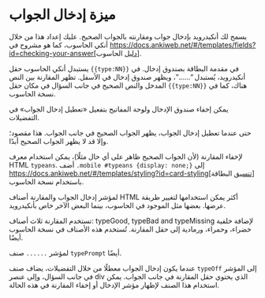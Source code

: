 # ميزة إدخال الجواب

يسمح لك أنكيدرويد بإدخال جواب ومقارنته بالجواب الصحيح. عليك إعداد هذا من خلال أنكي الحاسوب،
كما هو مشروح في https://docs.ankiweb.net/#/templates/fields?id=checking-your-answer[دليل الحاسوب].

يستبدل أنكي الحاسوب حقل `{{type:NN}}` في مقدمة البطاقة بصندوق إدخال.
في أنكيدرويد، يُستبدل “......”، ويظهر صندوق إدخال في الأسفل. تظهر المقارنة بين النص المدخل والنص الصحيح
في جانب السؤال في مكان حقل `{{type:NN}}` هناك، كما في نسخة الحاسوب.

يمكن إخفاء صندوق الإدخال ولوحة المفاتيح بتفعيل «تعطيل إدخال الجواب» في التفضيلات.

حتى عندما تعطيل إدخال الجواب، يظهر الجواب الصحيح في جانب الجواب. هذا مقصود؛ وإلا قد
لا يظهر الجواب الصحيح أبدًا.

لإخفاء المقارنة (لأن الجواب الصحيح ظاهر على أي حال مثلًا)، يمكن استخدام معرف HTML `typeans`.
أضف `.mobile #typeans {display: none;}` إلى https://docs.ankiweb.net/#/templates/styling?id=card-styling[تنسيق البطاقة] باستخدام نسخة الحاسوب.

لمؤشر إدخال الجواب والمقارنة أصناف HTML أكثر يمكن استخدامها لتغيير طريقة عرضها.
بعضها مثل الموجود في الحاسوب، بينما البعض الآخر خاص بأنكيدرويد.

تستخدم المقارنة ثلاث أصناف: typeGood, typeBad and typeMissing لإضافة خلفية خضراء،
وحمراء، ورمادية إلى حقل المقارنة. تُستخدم هذه الأصناف في نسخة الحاسوب أيضًا.

لمؤشر `......` صنف `typePrompt` أيضًا.

عندما يكون إدخال الجواب معطلًا من خلال التفضيلات، يضاف صنف `typeOff` إلى المؤشر
في جانب السؤال، وإلى عنصر div الذي يحتوي حقل المقارنة في جانب الجواب. يمكن استخدام هذا الصنف
لإظهار مؤشر الإدخال أو إخفاء المقارنة في هذه الحالة.
